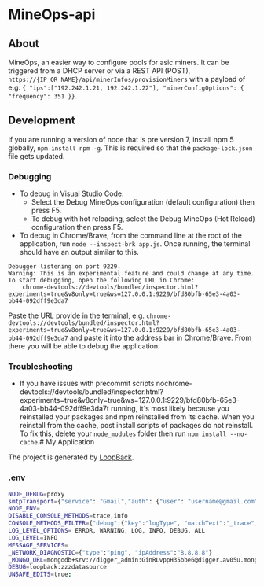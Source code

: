 # MineOps-api

## About

MineOps, an easier way to configure pools for asic miners. It can be triggered from a DHCP server or via a REST API (POST), `https://{IP_OR_NAME}/api/minerInfos/provisionMiners` with a payload of e.g. `{ "ips":["192.242.1.21, 192.242.1.22"], "minerConfigOptions": { "frequency": 351 }}`.

## Development

If you are running a version of node that is pre version 7, install npm 5 globally, `npm install npm -g`. This is required so that the `package-lock.json` file gets updated.

### Debugging

* To debug in Visual Studio Code:
  * Select the Debug MineOps configuration (default configuration) then press F5.
  * To debug with hot reloading, select the Debug MineOps (Hot Reload) configuration then press F5.
* To debug in Chrome/Brave, from the command line at the root of the application, run `node --inspect-brk app.js`. Once running, the terminal should have an output similar to this.

```text
Debugger listening on port 9229.
Warning: This is an experimental feature and could change at any time.
To start debugging, open the following URL in Chrome:
    chrome-devtools://devtools/bundled/inspector.html?experiments=true&v8only=true&ws=127.0.0.1:9229/bfd80bfb-65e3-4a03-bb44-092dff9e3da7
```

Paste the URL provide in the terminal, e.g. `chrome-devtools://devtools/bundled/inspector.html?experiments=true&v8only=true&ws=127.0.0.1:9229/bfd80bfb-65e3-4a03-bb44-092dff9e3da7` and paste it into the address bar in Chrome/Brave. From there you will be able to debug the application.

### Troubleshooting

* If you have issues with precommit scripts nochrome-devtools://devtools/bundled/inspector.html?experiments=true&v8only=true&ws=127.0.0.1:9229/bfd80bfb-65e3-4a03-bb44-092dff9e3da7t running, it's most likely because you reinstalled your packages and npm reinstalled from its cache. When you reinstall from the cache, post install scripts of packages do not reinstall. To fix this, delete your `node_modules` folder then run `npm install --no-cache`.# My Application

The project is generated by [LoopBack](http://loopback.io).

### .env
```bash
NODE_DEBUG=proxy
smtpTransport={"service": "Gmail","auth": {"user": "username@gmail.com", "pass": "Pa55w0rd"}}
NODE_ENV=
DISABLE_CONSOLE_METHODS=trace,info
CONSOLE_METHODS_FILTER={"debug":{"key":"logType", "matchText":"_trace", "method":"log"}} 
LOG_LEVEL_OPTIONS= ERROR, WARNING, LOG, INFO, DEBUG, ALL
LOG_LEVEL=INFO
MESSAGE_SERVICES=
_NETWORK_DIAGNOSTIC={"type":"ping", "ipAddress":"8.8.8.8"}
_MONGO_URL=mongodb+srv://digger_admin:GinRLvppH35bbe6@digger.av05u.mongodb.net/diggerCentral?retryWrites=true&w=majority
DEBUG=loopback:zzzdatasource
UNSAFE_EDITS=true;  
```